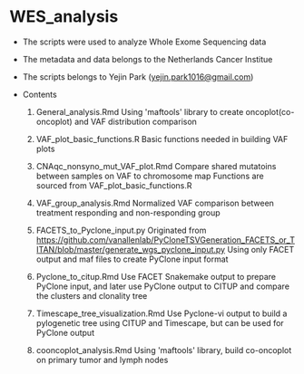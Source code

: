 # WES_analysis

* The scripts were used to analyze Whole Exome Sequencing data

* The metadata and data belongs to the Netherlands Cancer Institue

* The scripts belongs to Yejin Park (yejin.park1016@gmail.com)

* Contents

  1) General_analysis.Rmd
Using 'maftools' library to create oncoplot(co-oncoplot) and VAF distribution comparison
  
  2) VAF_plot_basic_functions.R
Basic functions needed in building VAF plots

  3) CNAqc_nonsyno_mut_VAF_plot.Rmd
Compare shared mutatoins between samples on VAF to chromosome map
Functions are sourced from VAF_plot_basic_functions.R

  4) VAF_group_analysis.Rmd
Normalized VAF comparison between treatment responding and non-responding group

  5) FACETS_to_Pyclone_input.py
Originated from https://github.com/vanallenlab/PyCloneTSVGeneration_FACETS_or_TITAN/blob/master/generate_wgs_pyclone_input.py
Using only FACET output and maf files to create PyClone input format

  6) Pyclone_to_citup.Rmd
Use FACET Snakemake output to prepare PyClone input, and later use PyClone output to CITUP and compare the clusters and clonality tree

  7) Timescape_tree_visualization.Rmd
Use Pyclone-vi output to build a pylogenetic tree using CITUP and Timescape, but can be used for PyClone output

  8) cooncoplot_analysis.Rmd
Using 'maftools' library, build co-oncoplot on primary tumor and lymph nodes
